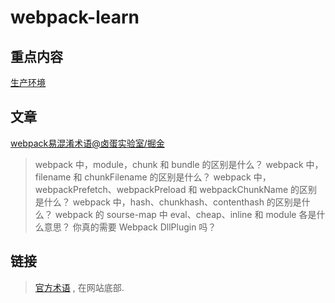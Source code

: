 # webpack-learn

## 重点内容

[生产环境](https://webpack.docschina.org/guides/production/#setup)

## 文章

[webpack易混淆术语@卤蛋实验室/掘金](https://webpack.docschina.org/guides/production/#setup)
> webpack 中，module，chunk 和 bundle 的区别是什么？
> webpack 中，filename 和 chunkFilename 的区别是什么？
> webpack 中，webpackPrefetch、webpackPreload 和 webpackChunkName 的区别是什么？
> webpack 中，hash、chunkhash、contenthash 的区别是什么？
> webpack 的 sourse-map 中 eval、cheap、inline 和 module 各是什么意思？
> 你真的需要 Webpack DllPlugin 吗？

## 链接

> [官方术语](https://www.webpackjs.com/glossary/) , 在网站底部.
